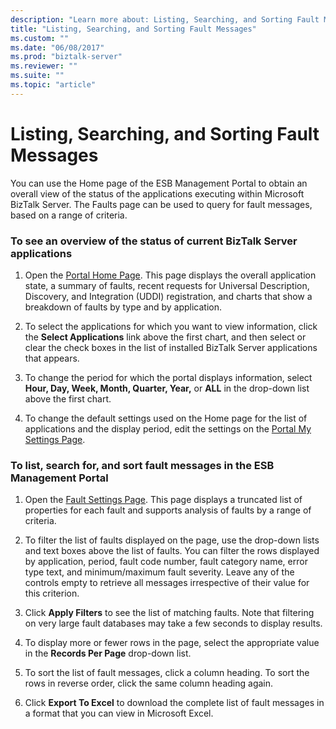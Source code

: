```yaml
---
description: "Learn more about: Listing, Searching, and Sorting Fault Messages"
title: "Listing, Searching, and Sorting Fault Messages"
ms.custom: ""
ms.date: "06/08/2017"
ms.prod: "biztalk-server"
ms.reviewer: ""
ms.suite: ""
ms.topic: "article"
---
```

# Listing, Searching, and Sorting Fault Messages
You can use the Home page of the ESB Management Portal to obtain an overall view of the status of the applications executing within Microsoft BizTalk Server. The Faults page can be used to query for fault messages, based on a range of criteria.  
  
### To see an overview of the status of current BizTalk Server applications  
  
1.  Open the [Portal Home Page](../esb-toolkit/portal-home-page.md). This page displays the overall application state, a summary of faults, recent requests for Universal Description, Discovery, and Integration (UDDI) registration, and charts that show a breakdown of faults by type and by application.  
  
2.  To select the applications for which you want to view information, click the **Select Applications** link above the first chart, and then select or clear the check boxes in the list of installed BizTalk Server applications that appears.  
  
3.  To change the period for which the portal displays information, select **Hour, Day, Week, Month, Quarter, Year,** or **ALL** in the drop-down list above the first chart.  
  
4.  To change the default settings used on the Home page for the list of applications and the display period, edit the settings on the [Portal My Settings Page](../esb-toolkit/portal-my-settings-page.md).  
  
### To list, search for, and sort fault messages in the ESB Management Portal  
  
1.  Open the [Fault Settings Page](../esb-toolkit/fault-settings-page.md). This page displays a truncated list of properties for each fault and supports analysis of faults by a range of criteria.  
  
2.  To filter the list of faults displayed on the page, use the drop-down lists and text boxes above the list of faults. You can filter the rows displayed by application, period, fault code number, fault category name, error type text, and minimum/maximum fault severity. Leave any of the controls empty to retrieve all messages irrespective of their value for this criterion.  
  
3.  Click **Apply Filters** to see the list of matching faults. Note that filtering on very large fault databases may take a few seconds to display results.  
  
4.  To display more or fewer rows in the page, select the appropriate value in the **Records Per Page** drop-down list.  
  
5.  To sort the list of fault messages, click a column heading. To sort the rows in reverse order, click the same column heading again.  
  
6.  Click **Export To Excel** to download the complete list of fault messages in a format that you can view in Microsoft Excel.
